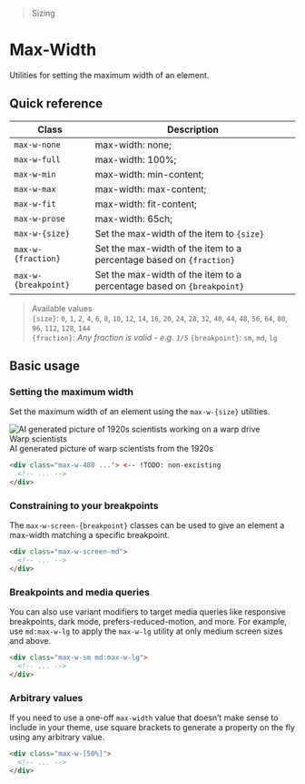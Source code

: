 > Sizing

# Max-Width
Utilities for setting the maximum width of an element.

## Quick reference

| Class                 | Description                                                             |
| --------------------- | ----------------------------------------------------------------------- |
| `max-w-none`          | max-width: none;                                                        |
| `max-w-full`          | max-width: 100%;                                                        |
| `max-w-min`           | max-width: min-content;                                                 |
| `max-w-max`           | max-width: max-content;                                                 |
| `max-w-fit`           | max-width: fit-content;                                                 |
| `max-w-prose`         | max-width: 65ch;                                                        |
| `max-w-{size}`        | Set the max-width of the item to `{size}`                               |
| `max-w-{fraction}`    | Set the max-width of the item to a percentage based on `{fraction}`     |
| `max-w-{breakpoint}`  | Set the max-width of the item to a percentage based on `{breakpoint}`   |

> Available values <br />
> `{size}`: `0`, `1`, `2`, `4`, `6`, `8`, `10`, `12`, `14`, `16`, `20`, `24`, `28`, `32`, `40`, `44`, `48`, `56`, `64`, `80`, `96`, `112`, `128`, `144` <br />
> `{fraction}`: _Any fraction is valid - e.g. `1/5`_
> `{breakpoint}`: `sm`, `md`, `lg`

## Basic usage
### Setting the maximum width
Set the maximum width of an element using the `max-w-{size}` utilities.

<width-controller>
  <container>
    <box class="flex justify-center" fg-color="var(--tw-blue-fg)" bg-color="var(--tw-blue-bg)">
      <section style="max-width:480px" class="bg-white dark:bg-black text-black dark:text-white ex-box">
        <img src="/20s-scientists.jpg" class="-my-24 -ml-24 h-144 w-144 rounded-l" alt="AI generated picture of 1920s scientists working on a warp drive" />
        <div class="px-24">
          <div class="font-bold">Warp scientists</div>
          <div class="">AI generated picture of warp scientists from the 1920s</div>
        </div>
      </section>
    </box>
  </container>
</width-controller>

```html
<div class="max-w-480 ..."> <-- !TODO: non-excisting
  <!-- ... -->
</div>
```

### Constraining to your breakpoints
The `max-w-screen-{breakpoint}` classes can be used to give an element a max-width matching a specific breakpoint.

```html
<div class="max-w-screen-md">
  <!-- ... -->
</div>
```

### Breakpoints and media queries
You can also use variant modifiers to target media queries like responsive breakpoints, dark mode, prefers-reduced-motion, and more. For example, use `md:max-w-lg` to apply the `max-w-lg` utility at only medium screen sizes and above.

```html
<div class="max-w-sm md:max-w-lg">
  <!-- ... -->
</div>
```

### Arbitrary values
If you need to use a one-off `max-width` value that doesn’t make sense to include in your theme, use square brackets to generate a property on the fly using any arbitrary value.

```html
<div class="max-w-[50%]">
  <!-- ... -->
</div>
```